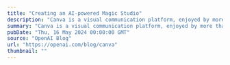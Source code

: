 ```yaml
---
title: "Creating an AI-powered Magic Studio"
description: "Canva is a visual communication platform, enjoyed by more than 175 million people monthly to make presentations, videos, documents, websites, social media graphics and more. A majority of the world’s knowledge workers lack design training, but Canva’s combination of an easy-to-use interface, vast libraries, and time-saving tools allows anyone to create visually compelling content."
summary: "Canva is a visual communication platform, enjoyed by more than 175 million people monthly to make presentations, videos, documents, websites, social media graphics and more. A majority of the world’s knowledge workers lack design training, but Canva’s combination of an easy-to-use interface, vast libraries, and time-saving tools allows anyone to create visually compelling content."
pubDate: "Thu, 16 May 2024 00:00:00 GMT"
source: "OpenAI Blog"
url: "https://openai.com/blog/canva"
thumbnail: ""
---
```


